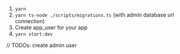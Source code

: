 1. `yarn`
2. `yarn ts-node ./scripts/migrations.ts` (with admin database url connection)
3. Create app_user for your app
4. `yarn start:dev`

// TODOs: create admin user
